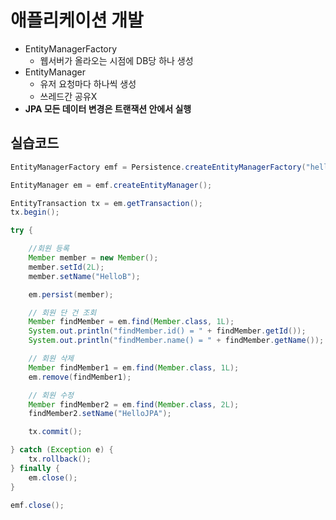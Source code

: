 # 애플리케이션 개발
- EntityManagerFactory
	- 웹서버가 올라오는 시점에 DB당 하나 생성
- EntityManager
	- 유저 요청마다 하나씩 생성
	- 쓰레드간 공유X
- **JPA 모든 데이터 변경은 트랜잭션 안에서 실행**

## 실습코드
```java
EntityManagerFactory emf = Persistence.createEntityManagerFactory("hello");  

EntityManager em = emf.createEntityManager();  

EntityTransaction tx = em.getTransaction();  
tx.begin();  

try {  

	//회원 등록  
	Member member = new Member();  
	member.setId(2L);  
	member.setName("HelloB");  

	em.persist(member);  

	// 회원 단 건 조회  
	Member findMember = em.find(Member.class, 1L);  
	System.out.println("findMember.id() = " + findMember.getId());  
	System.out.println("findMember.name() = " + findMember.getName());  

	// 회원 삭제  
	Member findMember1 = em.find(Member.class, 1L);  
	em.remove(findMember1);  

	// 회원 수정  
	Member findMember2 = em.find(Member.class, 2L);  
	findMember2.setName("HelloJPA");  

	tx.commit();  

} catch (Exception e) {  
	tx.rollback();  
} finally {  
	em.close();  
}  

emf.close();  
```

